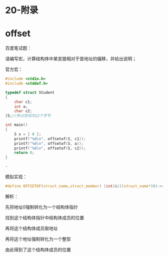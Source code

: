 # 20-附录


# offset

百度笔试题：

请编写宏，计算结构体中某变狼相对于首地址的偏移，并给出说明；

官方宏：
```C
#include <stdio.h>
#include <stddef.h>

typedef struct Student
{
	char c1;
	int a;
	char c2;
}S;//所占空间为12个字节

int main()
{
	S s = { 0 };
	printf("%d\n", offsetof(S, c1));
	printf("%d\n", offsetof(S, a));
	printf("%d\n", offsetof(S, c2));
	return 0;
}

·

```
模拟实现：

```C
#define OFFSETOF(struct_name,struct_member) (int)&(((struct_name*)0)->struct_member)
```

解析：

先将地址0强制转化为一个结构体指针

找到这个结构体指针中结构体成员的位置

再将这个结构体成员取地址

再将这个地址强制转化为一个整型

由此得到了这个结构体成员的位置
























